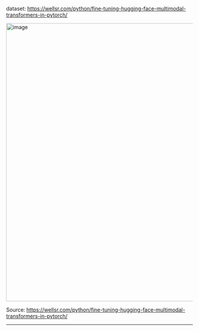 dataset: https://wellsr.com/python/fine-tuning-hugging-face-multimodal-transformers-in-pytorch/

<img width="1398" height="749" alt="image" src="https://github.com/user-attachments/assets/aca1b217-136e-4e8d-826f-b89f91d25f67" />

Source: https://wellsr.com/python/fine-tuning-hugging-face-multimodal-transformers-in-pytorch/

---
